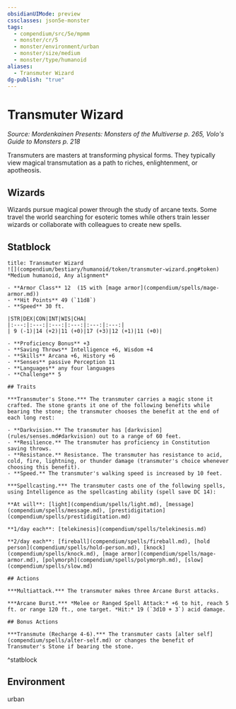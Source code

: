 ```yaml
---
obsidianUIMode: preview
cssclasses: json5e-monster
tags:
  - compendium/src/5e/mpmm
  - monster/cr/5
  - monster/environment/urban
  - monster/size/medium
  - monster/type/humanoid
aliases:
  - Transmuter Wizard
dg-publish: "true"
---
```

# Transmuter Wizard
*Source: Mordenkainen Presents: Monsters of the Multiverse p. 265, Volo's Guide to Monsters p. 218*  

Transmuters are masters at transforming physical forms. They typically view magical transmutation as a path to riches, enlightenment, or apotheosis.

## Wizards

Wizards pursue magical power through the study of arcane texts. Some travel the world searching for esoteric tomes while others train lesser wizards or collaborate with colleagues to create new spells.

## Statblock

```ad-statblock
title: Transmuter Wizard
![](compendium/bestiary/humanoid/token/transmuter-wizard.png#token)
*Medium humanoid, Any alignment*

- **Armor Class** 12  (15 with [mage armor](compendium/spells/mage-armor.md))
- **Hit Points** 49 (`11d8`)
- **Speed** 30 ft.

|STR|DEX|CON|INT|WIS|CHA|
|:---:|:---:|:---:|:---:|:---:|:---:|
| 9 (-1)|14 (+2)|11 (+0)|17 (+3)|12 (+1)|11 (+0)|

- **Proficiency Bonus** +3
- **Saving Throws** Intelligence +6, Wisdom +4
- **Skills** Arcana +6, History +6
- **Senses** passive Perception 11
- **Languages** any four languages
- **Challenge** 5

## Traits

***Transmuter's Stone.*** The transmuter carries a magic stone it crafted. The stone grants it one of the following benefits while bearing the stone; the transmuter chooses the benefit at the end of each long rest:

- **Darkvision.** The transmuter has [darkvision](rules/senses.md#darkvision) out to a range of 60 feet.  
- **Resilience.** The transmuter has proficiency in Constitution saving throws.   
- **Resistance.** Resistance. The transmuter has resistance to acid, cold, fire, lightning, or thunder damage (transmuter's choice whenever choosing this benefit).  
- **Speed.** The transmuter's walking speed is increased by 10 feet.  

***Spellcasting.*** The transmuter casts one of the following spells, using Intelligence as the spellcasting ability (spell save DC 14):

**At will**: [light](compendium/spells/light.md), [message](compendium/spells/message.md), [prestidigitation](compendium/spells/prestidigitation.md)

**1/day each**: [telekinesis](compendium/spells/telekinesis.md)

**2/day each**: [fireball](compendium/spells/fireball.md), [hold person](compendium/spells/hold-person.md), [knock](compendium/spells/knock.md), [mage armor](compendium/spells/mage-armor.md), [polymorph](compendium/spells/polymorph.md), [slow](compendium/spells/slow.md)

## Actions

***Multiattack.*** The transmuter makes three Arcane Burst attacks.

***Arcane Burst.*** *Melee or Ranged Spell Attack:* +6 to hit, reach 5 ft. or range 120 ft., one target. *Hit:* 19 (`3d10 + 3`) acid damage.

## Bonus Actions

***Transmute (Recharge 4-6).*** The transmuter casts [alter self](compendium/spells/alter-self.md) or changes the benefit of Transmuter's Stone if bearing the stone.
```
^statblock

## Environment

urban